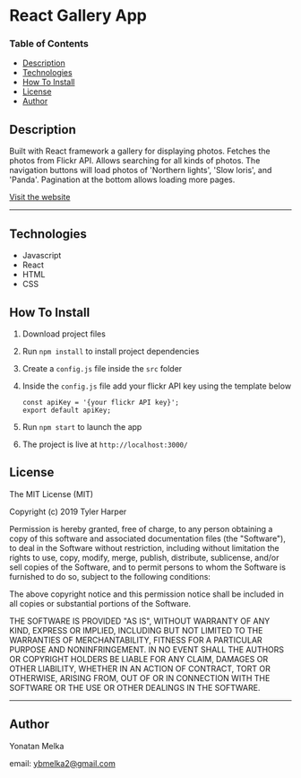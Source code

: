 # React Gallery App

### Table of Contents

- [Description](#Description)
- [Technologies](#Technologies)
- [How To Install](#How-To-Install)
- [License](#License)
- [Author](#Author)

## Description

Built with React framework a gallery for displaying photos. Fetches the photos from Flickr API. Allows searching for all kinds of photos. The navigation buttons will load photos of 'Northern lights', 'Slow loris', and 'Panda'. Pagination at the bottom allows loading more pages.

[Visit the website](https://react-gallery-app-proj.netlify.com/)

---

## Technologies

- Javascript
- React
- HTML
- CSS

## How To Install

1. Download project files

2. Run `npm install` to install project dependencies

3. Create a `config.js` file inside the `src` folder

4. Inside the `config.js` file add your flickr API key using the template below

      ```
      const apiKey = '{your flickr API key}';
      export default apiKey;
      ```

5. Run `npm start` to launch the app

6. The project is live at `http://localhost:3000/`

## License

The MIT License (MIT)

Copyright (c) 2019 Tyler Harper

Permission is hereby granted, free of charge, to any person obtaining a copy of this software and associated documentation files (the "Software"), to deal in the Software without restriction, including without limitation the rights to use, copy, modify, merge, publish, distribute, sublicense, and/or sell copies of the Software, and to permit persons to whom the Software is furnished to do so, subject to the following conditions:

The above copyright notice and this permission notice shall be included in all copies or substantial portions of the Software.

THE SOFTWARE IS PROVIDED "AS IS", WITHOUT WARRANTY OF ANY KIND, EXPRESS OR IMPLIED, INCLUDING BUT NOT LIMITED TO THE WARRANTIES OF MERCHANTABILITY, FITNESS FOR A PARTICULAR PURPOSE AND NONINFRINGEMENT. IN NO EVENT SHALL THE AUTHORS OR COPYRIGHT HOLDERS BE LIABLE FOR ANY CLAIM, DAMAGES OR OTHER LIABILITY, WHETHER IN AN ACTION OF CONTRACT, TORT OR OTHERWISE, ARISING FROM, OUT OF OR IN CONNECTION WITH THE SOFTWARE OR THE USE OR OTHER DEALINGS IN THE SOFTWARE.

---

## Author

Yonatan Melka

email: [ybmelka2@gmail.com](mailto:ybmelka2@gmail.com)
